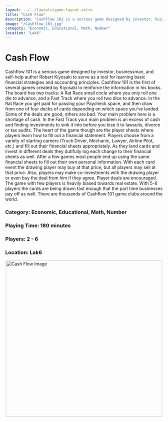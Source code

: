 ```yaml
---
layout: ../../layouts/game-layout.astro
title: "Cash Flow"
description: "Cashflow 101 is a serious game designed by investor, businessman, and self-help author Robert Kiyosaki to serve as a tool for learning basic financial strategies and accounting principles."
image: "/Cashflow_101.jpg"
category: "Economic, Educational, Math, Number"
location: "Lak6"
---
```

# Cash Flow

Cashflow 101 is a serious game designed by investor, businessman, and self-help author Robert Kiyosaki to serve as a tool for learning basic financial strategies and accounting principles. Cashflow 101 is the first of several games created by Kiyosaki to reinforce the information in his books.  The board has two tracks: A  Rat Race  small circle where you only roll one die to advance, and a  Fast Track  where you roll two dice to advance. In the Rat Race you get paid for passing your Paycheck space, and then draw from one of four decks of cards depending on which space you've landed. Some of the deals are good, others are bad. Your main problem here is a shortage of cash. In the Fast Track your main problem is an excess of cash and finding investments to sink it into before you lose it to lawsuits, divorce or tax audits.  The heart of the game though are the player sheets where players learn how to fill out a financial statement. Players choose from a variety of starting careers (Truck Driver, Mechanic, Lawyer, Airline Pilot, etc.) and fill out their financial sheets appropriately. As they land cards and invest in different deals they dutifully log each change to their financial sheets as well. After a few games most people end up using the same financial sheets to fill out their own personal information.  With each card event the drawing player may buy at that price, but all players may sell at that price. Also, players may make co-investments with the drawing player or even buy the deal from him if they agree. Player deals are encouraged.  The game with few players is heavily biased towards real estate. With 5-6 players the cards are being drawn fast enough that the part time businesses pay off as well.  There are thousands of Cashflow 101 game clubs around the world.  

### Category: Economic, Educational, Math, Number

### Playing Time: 180 minutes

### Players: 2 - 6

### Location: Lak6

<img src="/Cashflow_101.jpg" alt="Cash Flow Image" width="500" style="display: block; margin: 0 auto">

